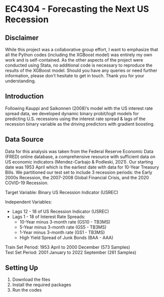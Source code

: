 # EC4304 - Forecasting the Next US Recession
## Disclaimer
While this project was a collaborative group effort, I want to emphasize that all the Python codes (including the XGBoost model) was entirely my own work and is self-contained. As the other aspects of the project were conducted using Stata, no additional code is necessary to reproduce the results of the XGBoost model. Should you have any queries or need further information, please don't hesitate to get in touch. Thank you for your understanding.
## Introduction
Following Kauppi and Saikonnen (2008)’s model with the US interest rate spread data, we developed dynamic binary probit/logit models for predicting U.S. recessions using the interest rate spread & lags of the recession binary variable as the driving predictors with gradient boosting.
## Data Source
Data for this analysis was taken from the Federal Reserve Economic Data (FRED) online database, a comprehensive resource with sufficient data on US economic indicators (Mendez-Carbajo & Podleski, 2021). Our starting date was 1953 April which is the earliest date with data for 10-Year Treasury Bills. We partitioned our test set to include 3 recession periods: the Early 2000s Recession, the 2007-2008 Global Financial Crisis, and the 2020 COVID-19 Recession.   

Target Variable: Binary US Recession Indicator (USREC)

Independent Variables:
- Lags 12 - 18 of US Recession Indicator (USREC)
- Lags 1 - 18 of Interest Rate Spreads:
  - 10-Year minus 3-month rate (GS10 - TB3MS)
  - 5-Year minus 3-month rate (GS5 - TB3MS)
  - 1-Year minus 3-month rate (GS1 - TB3MS)
  - High Yield Spread of Junk Bonds (BAA - AAA)  

Train Set Period: 1953 April to 2000 December (573 Samples)  
Test Set Period: 2001 January to 2022 September (261 Samples)

## Setting Up
1. Download the files
2. Install the required packages
3. Run the codes
